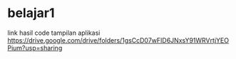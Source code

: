 # belajar1
link hasil code tampilan aplikasi https://drive.google.com/drive/folders/1gsCcD07wFID6JNxsY91WRVrtjYEOPium?usp=sharing
